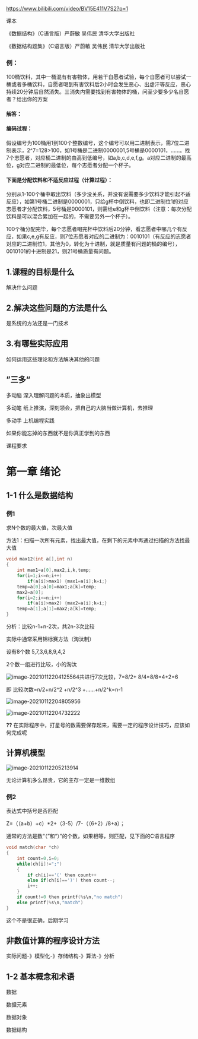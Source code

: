 https://www.bilibili.com/video/BV15E411V7S2?p=1

课本

《数据结构》（C语言版）严蔚敏 吴伟民 清华大学出版社

《数据结构题集》（C语言版）严蔚敏 吴伟民 清华大学出版社

### 例：

100桶饮料，其中一桶混有有害物体，用若干自愿者试验，每个自愿者可以尝试一桶或者多桶饮料，自愿者喝到有害饮料后2小时会发生恶心、出虚汗等反应，恶心持续20分钟后自然消失。三消失内需要找到有害物体的桶，问至少要多少名自愿者？给出你的方案

#### 解答：

#### 编码过程：

假设编号为100桶用1到100个整数编号，这个编号可以用二进制表示，需7位二进制表示，2^7=128>100，如1号桶是二进制0000001,5号桶是0000101，……。找7个志愿者，对应桶二进制的由高到低编号，如a,b,c,d,e,f,g。a对应二进制的最高位，g对应二进制的最低位，每个志愿者分配一个杯子。

#### 下面是分配饮料和不适反应过程（计算过程）：

​	分别从1-100个桶中取出饮料（多少没关系，并没有说需要多少饮料才能引起不适反应），如第1号桶二进制是0000001，只给g杯中倒饮料，也即二进制位1的对应志愿者才分配饮料，5号桶是0000101，则需给e和g杯中倒饮料（注意：每次分配饮料是可以混合累加在一起的，不需要另外一个杯子）。

​	100个桶分配完毕，每个志愿者喝完杯中饮料后20分钟，看志愿者中哪几个有反应，如果c,e,g有反应，则7位志愿者对应的二进制为：0010101（有反应的志愿者对应的二进制位1，其他为0，转化为十进制，就是质量有问题的桶的编号），0010101的十进制是21，则21号桶质量有问题。

## 1.课程的目标是什么

解决什么问题

## 2.解决这些问题的方法是什么

是系统的方法还是一门技术

## 3.有哪些实际应用

如何运用这些理论和方法解决其他的问题

## ”三多“

多动脑 深入理解问题的本质，抽象出模型

多动笔 纸上推演，深刻领会，把自己的大脑当做计算机，去推理

多动手 上机编程实践

如果你能忘掉的东西就不是你真正学到的东西

课程要求

# 第一章 绪论

## 1-1 什么是数据结构

### 例1

求N个数的最大值，次最大值

方法1：扫描一次所有元素，找出最大值，在剩下的元素中再通过扫描的方法找最大值

```c
void max12(int a[],int n)
{
	int max1=a[0],max2,i,k,temp;
	for(i=1;i<=n;i++)
		if(a[i]>max1) {max1=a[i];k=i;}
	temp=a[0];a[0]=max1;a[k]=temp;
	max2=a[0];
	for(i=2;i<=n;i++)
		if(a[i]>max2) {max2=a[i];k=i;}
	temp=a[1];a[1]=max2;a[k]=temp;
}
```

分析：比较n-1+n-2次，共2n-3次比较

实际中通常采用锦标赛方法（淘汰制）

设有8个数 5,7,3,6,8,9,4,2

2个数一组进行比较，小的淘汰

![image-20210112204125564](C:\Users\lenovo\AppData\Roaming\Typora\typora-user-images\image-20210112204125564.png)共进行7次比较，7=8/2+ 8/4=8/8=4+2=6

即 比较次数=n/2+n/2^2 +n/2^3 +……+n/2^k=n-1

![image-20210112204805956](C:\Users\lenovo\AppData\Roaming\Typora\typora-user-images\image-20210112204805956.png)

![image-20210112204732222](C:\Users\lenovo\AppData\Roaming\Typora\typora-user-images\image-20210112204732222.png)

**??**  在实际程序中，打星号的数需要保存起来，需要一定的程序设计技巧，应该如何完成呢

## 计算机模型

![image-20210112205213914](C:\Users\lenovo\AppData\Roaming\Typora\typora-user-images\image-20210112205213914.png)

无论计算机多么昂贵，它的主存一定是一维数组

### 例2

表达式中括号是否匹配

Z=（（a+b）+c）*2+（3-5）/7-（（6+2）/8+a）；

通常的方法是数“（”和“）”的个数，如果相等，则匹配，见下面的C语言程序

```c
void match(char *ch)
{
	int count=0,i=0;
	while(ch[i]!=";")
	{
		if ch[i]=='(' then count++
		else if(ch[i]==')') then count--;
		i++;
	}
	if count!=0 then printf(%s\n,"no match")
	else printf(%s\n,"match")
}
```

这个不是很正确，后期学习



## 非数值计算的程序设计方法

实际问题-》模型化-》存储结构-》算法-》分析

## 1-2 基本概念和术语

数据

数据元素

数据对象

数据结构

